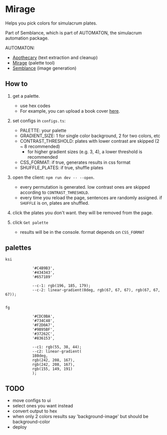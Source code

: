 # Mirage

Helps you pick colors for simulacrum plates.

Part of Semblance, which is part of AUTOMATON, the simulacrum automation package.

AUTOMATON:

-   [Apothecary](https://github.com/noah-art3mis/apothecary) (text extraction and cleanup)
-   [Mirage](https://github.com/noah-art3mis/mirage) (palette tool)
-   [Semblance](https://github.com/noah-art3mis/semblance) (image generation)

## How to

1.  get a palette.

    -   use hex codes
    -   For example, you can upload a book cover [here](https://color.adobe.com/create/image-gradient).

1.  set configs in `configs.ts`:

    -   PALETTE: your palette
    -   GRADIENT_SIZE: 1 for single color background, 2 for two colors, etc
    -   CONTRAST_THRESHOLD: plates with lower contrast are skipped (2 ~ 8 recommended)
        -   for higher gradient sizes (e.g. 3, 4), a lower threshold is recommended
    -   CSS_FORMAT: if true, generates results in css format
    -   SHUFFLE_PLATES: if true, shuffle plates

1.  open the client: `npm run dev -- --open`.

    -   every permutation is generated. low contrast ones are skipped according to `CONTRAST_THRESHOLD`.
    -   every time you reload the page, sentences are randomly assigned. if `SHUFFLE` is on, plates are shuffled.

1.  click the plates you don't want. they will be removed from the page.

1.  click `Get palette`
    -   results will be in the console. format depends on `CSS_FORMAT`

## palettes

    ksi

                '#C4B9B3',
                '#434343',
                '#657189'

                --c-1: rgb(196, 185, 179);
                --c-2: linear-gradient(0deg, rgb(67, 67, 67), rgb(67, 67, 67));


    fg

                '#CDC0BA',
                '#734C48',
                '#F2D0A7',
                '#9B95BF',
                '#37262C',
                '#836153',

                --c1: rgb(55, 38, 44);
                --c2: linear-gradient(
                180deg,
                rgb(242, 208, 167),
                rgb(242, 208, 167),
                rgb(155, 149, 191)
                );

## TODO

-   move configs to ui
-   select ones you want instead
-   convert output to hex
-   when only 2 colors results say 'background-image' but should be background-color
-   deploy

